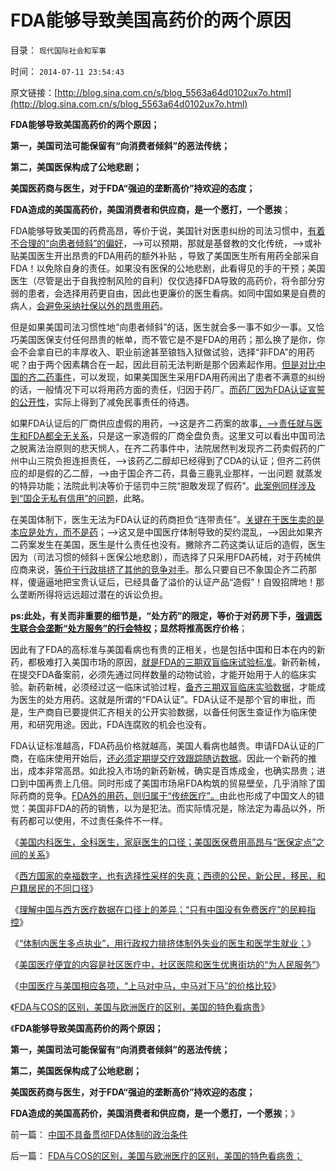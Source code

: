 # FDA能够导致美国高药价的两个原因

目录： `现代国际社会和军事` 

时间： `2014-07-11 23:54:43` 

原文链接：[http://blog.sina.com.cn/s/blog_5563a64d0102ux7o.html](http://blog.sina.com.cn/s/blog_5563a64d0102ux7o.html)

**FDA能够导致美国高药价的两个原因；**

**第一，美国司法可能保留有“向消费者倾斜”的恶法传统；**

**第二，美国医保构成了公地悲剧；**

**美国医药商与医生，对于FDA“强迫的垄断高价”持欢迎的态度；**

**FDA造成的美国高药价，美国消费者和供应商，是一个愿打，一个愿挨**；

FDA能够导致美国的药费高昂，等价于说，美国针对医患纠纷的司法习惯中，[有着不合理的“向患者倾斜”的偏好](../../../2012/12/9/强盗本能是每个人的冲动，自称为“向弱者倾斜”.md)，——>可以预期，那就是基督教的文化传统，——>或补贴美国医生开出昂贵的FDA用药的额外补贴
，导致了美国医生所有用药全部采自FDA！以免除自身的责任。如果没有医保的公地悲剧，此看得见的手的干预；美国医生（尽管是出于自我控制风险的自利）仅仅选择FDA导致的高药价，将令部分穷弱的患者，会选择用药更自由，因此也更廉价的医生看病。如同中国如果是自费的病人，[会避免采纳社保以外的昂贵用药](../../../2014/7/10/FDA与COS的区别，美国与欧洲医疗的区别，美国的特色看病贵；.md)。

但是如果美国司法习惯性地“向患者倾斜”的话，医生就会多一事不如少一事。又恰巧美国医保支付任何昂贵的帐单，而不管它是不是FDA的用药；那么换了是你，你会不会拿自已的丰厚收入、职业前途甚至锒铛入狱做试验，选择“非FDA”的用药呢？由于两个因素耦合在一起，因此目前无法判断是那个因素起作用。[但是对比中国的齐二药事件](../../../2011/6/16/严厉监管令中国保险市场缺失，政府可尝试少管闲事.md)，可以发现，如果美国医生采用FDA用药闹出了患者不满意的纠纷的话，一般情况下可以将用药方面的责任，归因于药厂。[而药厂因为FDA认证宣誓的公开性](../../../2014/6/5/中国国家标准是“严刑峻法”的细则,需要百倍于美国的公务员编制.md)，实际上得到了减免民事责任的待遇。

如果FDA认证后的厂商供应虚假的用药，——>这是齐二药案的故事[，——>责任就与医生和FDA都全无关系](../../../2007/10/21/“生命无价”？难以逾越的医疗伦理陷阱.md)，只是这一家造假的厂商全盘负责。这里又可以看出中国司法之脱离法治原则的悲天悯人，在齐二药事件中，法院居然判发现齐二药卖假药的广州中山三院负担连担责任，——>该药乙二醇却已经得到了CDA的认证；但齐二药供应的却是假的乙二醇，——>由于国企齐二药，具备三鹿乳业那样，一出问题
就蒸发的特异功能；法院此判决等价于惩罚中三院“胆敢发现了假药”。[此案例同样涉及到“国企无私有信用”的问题](../../../2014/6/11/毛左特权工人“视金钱如粪土”，欲壑难填，对纳税人恩将仇报.md)，此略。

在美国体制下，医生无法为FDA认证的药商担负“连带责任”。[关键在于医生卖的是本应是处方，而不是药](../../../2009/5/30/剥夺医生处方权的荒唐后果由民众承受——看病难贵差！.md)；——>这又是中国医疗体制导致的契约混乱，——>因此如果齐二药案发生在美国，医生是什么责任也没有。撇除齐二药这类认证后的造假，医生因为（司法习惯的倾斜＋医保公地悲剧），而选择了只采用FDA药械，对于药械供应商来说，[等价于行政排挤了其他的竞争对手](../../../2010/7/30/市场经济没有官方认证;FDA不是行政管制.md)。那么只要自已不象国企齐二药那样，傻逼逼地把宝贵认证后，已经具备了溢价的认证产品“造假”！自毁招牌地！那么垄断所得将远远超过潜在的诉讼负担。

**ps:此处，有关而非重要的细节是，“处方药”的限定，等价于对药房下手，[强调医生联合会垄断“处方服务”的行会特权](../../../2014/6/12/美国医疗行业中的封建残余，及中国经济.md)；显然将推高医疗价格**；

因此有了FDA的高标准与美国看病也有贵的正相关，也是包括中国和日本在内的新药，都极难打入美国市场的原因，[就是FDA的三期双盲临床试验标准](../../../2010/7/12/中医是玄学；双盲统计是医疗保险的依据.md)。新药新械，在提交FDA备案前，必须先通过同样数量的动物试验，才能开始用于人的临床实验。新药新械，必须经过这一临床试验过程，[备齐三期双盲临床实验数据](../../../2009/5/13/中医是理论，西医是检查标准；.md)，才能成为医生的处方用药。这就是所谓的“FDA认证”。FDA认证不是那个官的审批，而是，生产商自已要提供汇齐相关的公开实验数据，以备任何医生查证作为临床使用，和研究用途。因此，FDA连腐败的机会也没有。

FDA认证标准越高，FDA药品价格就越高，美国人看病也越贵。申请FDA认证的厂商，在临床使用开始后，[还必须定期提交疗效跟踪随访数据](../../../2014/6/14/为什么美国医生联合会，不象FDA／SEC般的“标准认证”的“监管”？.md)。因此一个新药的推出，成本非常高昂。如此投入市场的新药新械，确实是百炼成金，也确实昂贵；进口到中国再贵上几倍。同时形成了美国市场帛FDA构筑的贸易壁垒，几乎消除了国际药商的竞争。[FDA外的用药，则归属于“传统医疗”。](../../../2014/4/5/各国公共医疗符合“通往奴役之路”的先验预期.md)由此也形成了中国文人的错觉：美国非FDA的药的销售，以为是犯法。而实际情况是，除法定为毒品以外，所有药都可以使用，不过责任条件不一样。

《[美国内科医生，全科医生，家庭医生的口径；美国医保费用高昂与“医保定点”之间的关系](../../../2014/2/9/美国医生的口径，美国医保费用高昂与“医保定点”之间的关系.md)》

《[西方国家的幸福数字，也有选择性采样的失真；西德的公民，新公民，移民，和户籍居民的不同口径](../../../2014/3/26/西德的公民，新公民，移民，和户籍居民的不同口径；.md)》

《[理解中国与西方医疗数据在口径上的差异；“只有中国没有免费医疗”的民粹指控](../../../2014/6/26/免费医疗的真相，没有社区生活的中国.md)》

《[“体制内医生多点执业”，用行政权力排挤体制外失业的医生和医学生就业；](../../../2014/7/5/俺国还没有真正意义的医改，兼听国营医院试点“多点执业”.md)》

《[美国医疗便宜的内容是社区医疗中，社区医院和医生优惠街坊的“为人民服务”](../../../2014/7/8/民粹公知“西方医疗免费，高福利”，全部是口径迥异的乌托邦.md)》

《[中国医疗与美国相应各项，“上马对中马，中马对下马”的价格比较](../../../2014/7/9/中国医疗与美国相应各项，“上马对中马，中马对下马”的价格比较.md)》

《[FDA与COS的区别，美国与欧洲医疗的区别，美国的特色看病贵](../../../2014/7/10/FDA与COS的区别，美国与欧洲医疗的区别，美国的特色看病贵；.md)》

《**FDA能够导致美国高药价的两个原因；**

**第一，美国司法可能保留有“向消费者倾斜”的恶法传统；**

**第二，美国医保构成了公地悲剧；**

**美国医药商与医生，对于FDA“强迫的垄断高价”持欢迎的态度；**

**FDA造成的美国高药价，美国消费者和供应商，是一个愿打，一个愿挨**；》

前一篇： [中国不具备贯彻FDA体制的政治条件](../../../2014/7/12/中国不具备贯彻FDA体制的政治条件.md)

后一篇： [FDA与COS的区别，美国与欧洲医疗的区别，美国的特色看病贵；](../../../2014/7/10/FDA与COS的区别，美国与欧洲医疗的区别，美国的特色看病贵；.md)

